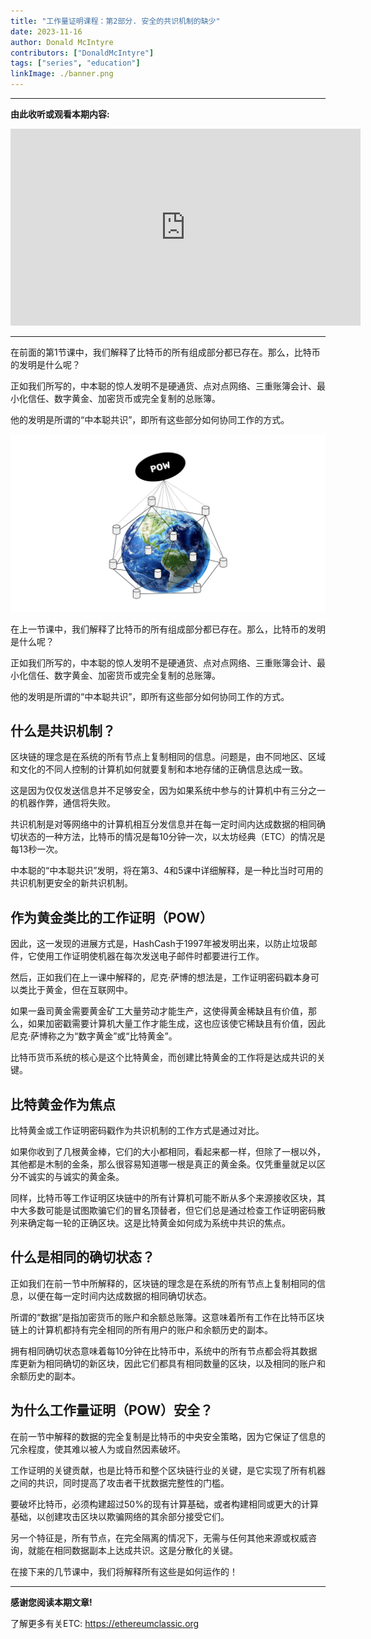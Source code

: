 ```yaml
---
title: "工作量证明课程：第2部分. 安全的共识机制的缺少"
date: 2023-11-16
author: Donald McIntyre
contributors: ["DonaldMcIntyre"]
tags: ["series", "education"]
linkImage: ./banner.png
---
```


---
**由此收听或观看本期内容:**

<iframe width="560" height="315" src="https://www.youtube.com/embed/PukOAOwaCac?si=DpO9FpEQZ8RlN59S" title="YouTube video player" frameborder="0" allow="accelerometer; autoplay; clipboard-write; encrypted-media; gyroscope; picture-in-picture; web-share" allowfullscreen></iframe>

---

在前面的第1节课中，我们解释了比特币的所有组成部分都已存在。那么，比特币的发明是什么呢？

正如我们所写的，中本聪的惊人发明不是硬通货、点对点网络、三重账簿会计、最小化信任、数字黄金、加密货币或完全复制的总账簿。

他的发明是所谓的“中本聪共识”，即所有这些部分如何协同工作的方式。

![](./1.png)

在上一节课中，我们解释了比特币的所有组成部分都已存在。那么，比特币的发明是什么呢？

正如我们所写的，中本聪的惊人发明不是硬通货、点对点网络、三重账簿会计、最小化信任、数字黄金、加密货币或完全复制的总账簿。

他的发明是所谓的“中本聪共识”，即所有这些部分如何协同工作的方式。

## 什么是共识机制？

区块链的理念是在系统的所有节点上复制相同的信息。问题是，由不同地区、区域和文化的不同人控制的计算机如何就要复制和本地存储的正确信息达成一致。

这是因为仅仅发送信息并不足够安全，因为如果系统中参与的计算机中有三分之一的机器作弊，通信将失败。

共识机制是对等网络中的计算机相互分发信息并在每一定时间内达成数据的相同确切状态的一种方法，比特币的情况是每10分钟一次，以太坊经典（ETC）的情况是每13秒一次。

中本聪的“中本聪共识”发明，将在第3、4和5课中详细解释，是一种比当时可用的共识机制更安全的新共识机制。

## 作为黄金类比的工作证明（POW）

因此，这一发现的进展方式是，HashCash于1997年被发明出来，以防止垃圾邮件，它使用工作证明使机器在每次发送电子邮件时都要进行工作。

然后，正如我们在上一课中解释的，尼克·萨博的想法是，工作证明密码戳本身可以类比于黄金，但在互联网中。

如果一盎司黄金需要黄金矿工大量劳动才能生产，这使得黄金稀缺且有价值，那么，如果加密戳需要计算机大量工作才能生成，这也应该使它稀缺且有价值，因此尼克·萨博称之为“数字黄金”或“比特黄金”。

比特币货币系统的核心是这个比特黄金，而创建比特黄金的工作将是达成共识的关键。

## 比特黄金作为焦点

比特黄金或工作证明密码戳作为共识机制的工作方式是通过对比。

如果你收到了几根黄金棒，它们的大小都相同，看起来都一样，但除了一根以外，其他都是木制的金条，那么很容易知道哪一根是真正的黄金条。仅凭重量就足以区分不诚实的与诚实的黄金条。

同样，比特币等工作证明区块链中的所有计算机可能不断从多个来源接收区块，其中大多数可能是试图欺骗它们的冒名顶替者，但它们总是通过检查工作证明密码散列来确定每一轮的正确区块。这是比特黄金如何成为系统中共识的焦点。

## 什么是相同的确切状态？

正如我们在前一节中所解释的，区块链的理念是在系统的所有节点上复制相同的信息，以便在每一定时间内达成数据的相同确切状态。

所谓的“数据”是指加密货币的账户和余额总账簿。这意味着所有工作在比特币区块链上的计算机都持有完全相同的所有用户的账户和余额历史的副本。

拥有相同确切状态意味着每10分钟在比特币中，系统中的所有节点都会将其数据库更新为相同确切的新区块，因此它们都具有相同数量的区块，以及相同的账户和余额历史的副本。

## 为什么工作量证明（POW）安全？

在前一节中解释的数据的完全复制是比特币的中央安全策略，因为它保证了信息的冗余程度，使其难以被人为或自然因素破坏。

工作证明的关键贡献，也是比特币和整个区块链行业的关键，是它实现了所有机器之间的共识，同时提高了攻击者干扰数据完整性的门槛。

要破坏比特币，必须构建超过50%的现有计算基础，或者构建相同或更大的计算基础，以创建攻击区块以欺骗网络的其余部分接受它们。

另一个特征是，所有节点，在完全隔离的情况下，无需与任何其他来源或权威咨询，就能在相同数据副本上达成共识。这是分散化的关键。

在接下来的几节课中，我们将解释所有这些是如何运作的！

---

**感谢您阅读本期文章!**

了解更多有关ETC: https://ethereumclassic.org
